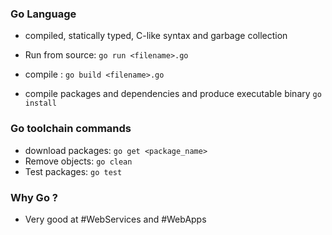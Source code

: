 ### Go Language

- compiled, statically typed, C-like syntax and garbage collection

- Run from source: `go run <filename>.go`
- compile : `go build <filename>.go`
- compile packages and dependencies and produce executable binary `go install`

### Go toolchain commands

- download packages: `go get <package_name>`
- Remove objects: `go clean`
- Test packages: `go test`

### Why Go ?
- Very good at #WebServices and #WebApps
